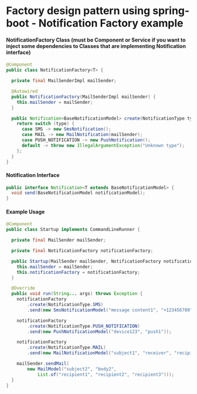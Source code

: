 # Factory design pattern using spring-boot - Notification Factory example

#### NotificationFactory Class (must be Component or Service if you want to inject some dependencies to Classes that are implementing Notification interface)

```java
@Component
public class NotificationFactory<T> {

  private final MailSenderImpl mailSender;

  @Autowired
  public NotificationFactory(MailSenderImpl mailSender) {
    this.mailSender = mailSender;
  }

  public Notification<BaseNotificationModel> create(NotificationType type) {
    return switch (type) {
      case SMS -> new SmsNotification();
      case MAIL -> new MailNotification(mailSender);
      case PUSH_NOTIFICATION -> new PushNotification();
      default -> throw new IllegalArgumentException("Unknown type");
    };
  }
}
```



#### Notification Interface

```java
public interface Notification<T extends BaseNotificationModel> {
  void send(BaseNotificationModel notificationModel);
}

```

#### Example Usage

```java
@Component
public class Startup implements CommandLineRunner {

  private final MailSender mailSender;

  private final NotificationFactory notificationFactory;

  public Startup(MailSender mailSender, NotificationFactory notificationFactory) {
    this.mailSender = mailSender;
    this.notificationFactory = notificationFactory;
  }

  @Override
  public void run(String... args) throws Exception {
    notificationFactory
        .create(NotificationType.SMS)
        .send(new SmsNotificationModel("message content1", "+123456789"));

    notificationFactory
        .create(NotificationType.PUSH_NOTIFICATION)
        .send(new PushNotificationModel("device123", "push1"));

    notificationFactory
        .create(NotificationType.MAIL)
        .send(new MailNotificationModel("subject1", "receiver", "recipient1"));

    mailSender.sendMail(
        new MailModel("subject2", "body2",
            List.of("recipient1", "recipient2", "recipient3")));
  }
}

```
